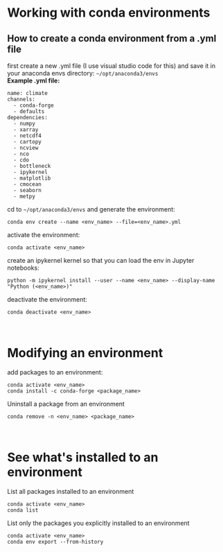 # Working with conda environments

## How to create a conda environment from a .yml file
first create a new .yml file (I use visual studio code for this) and save it in your anaconda envs directory: `~/opt/anaconda3/envs`
<br>
**Example .yml file:**
```
name: climate
channels:
  - conda-forge
  - defaults
dependencies:
  - numpy
  - xarray
  - netcdf4
  - cartopy
  - ncview
  - nco
  - cdo
  - bottleneck
  - ipykernel
  - matplotlib
  - cmocean
  - seaborn
  - metpy
```

cd to `~/opt/anaconda3/envs` and generate the environment:
```
conda env create --name <env_name> --file=<env_name>.yml
```

activate the environment:
```
conda activate <env_name>
```

create an ipykernel kernel so that you can load the env in Jupyter notebooks: 
```
python -m ipykernel install --user --name <env_name> --display-name "Python (<env_name>)"
```

deactivate the environment:
```
conda deactivate <env_name>
```
<br>

# Modifying an environment
add packages to an environment:
```
conda activate <env_name>
conda install -c conda-forge <package_name>
```

Uninstall a package from an environment
```
conda remove -n <env_name> <package_name>
```

<br>

# See what's installed to an environment
List all packages installed to an environment
```
conda activate <env_name>
conda list
```

List only the packages you explicitly installed to an environment
```
conda activate <env_name>
conda env export --from-history
```